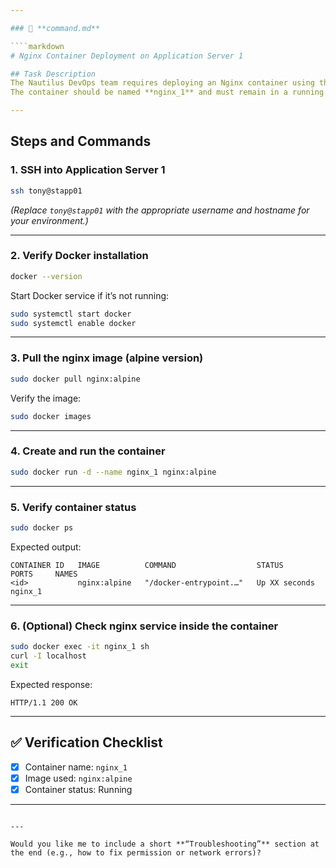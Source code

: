 ```yaml
---

### 🧾 **command.md**

````markdown
# Nginx Container Deployment on Application Server 1

## Task Description
The Nautilus DevOps team requires deploying an Nginx container using the **nginx:alpine** image on **Application Server 1**.  
The container should be named **nginx_1** and must remain in a running state.

---
```


## Steps and Commands

### 1. SSH into Application Server 1
```bash
ssh tony@stapp01
````

*(Replace `tony@stapp01` with the appropriate username and hostname for your environment.)*

---

### 2. Verify Docker installation

```bash
docker --version
```

Start Docker service if it’s not running:

```bash
sudo systemctl start docker
sudo systemctl enable docker
```

---

### 3. Pull the nginx image (alpine version)

```bash
sudo docker pull nginx:alpine
```

Verify the image:

```bash
sudo docker images
```

---

### 4. Create and run the container

```bash
sudo docker run -d --name nginx_1 nginx:alpine
```

---

### 5. Verify container status

```bash
sudo docker ps
```

Expected output:

```
CONTAINER ID   IMAGE          COMMAND                  STATUS         PORTS     NAMES
<id>           nginx:alpine   "/docker-entrypoint.…"   Up XX seconds            nginx_1
```

---

### 6. (Optional) Check nginx service inside the container

```bash
sudo docker exec -it nginx_1 sh
curl -I localhost
exit
```

Expected response:

```
HTTP/1.1 200 OK
```

---

## ✅ Verification Checklist

* [x] Container name: `nginx_1`
* [x] Image used: `nginx:alpine`
* [x] Container status: Running

---

```

---

Would you like me to include a short **“Troubleshooting”** section at the end (e.g., how to fix permission or network errors)?
```
